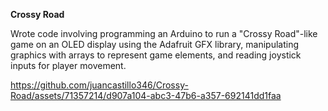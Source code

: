<strong> Crossy Road </strong>

<p> Wrote code involving programming an Arduino to run a "Crossy Road"-like game on an OLED display using the Adafruit GFX library, manipulating graphics with arrays to represent game elements, and reading joystick inputs for player movement.</p>


https://github.com/juancastillo346/Crossy-Road/assets/71357214/d907a104-abc3-47b6-a357-692141dd1faa

